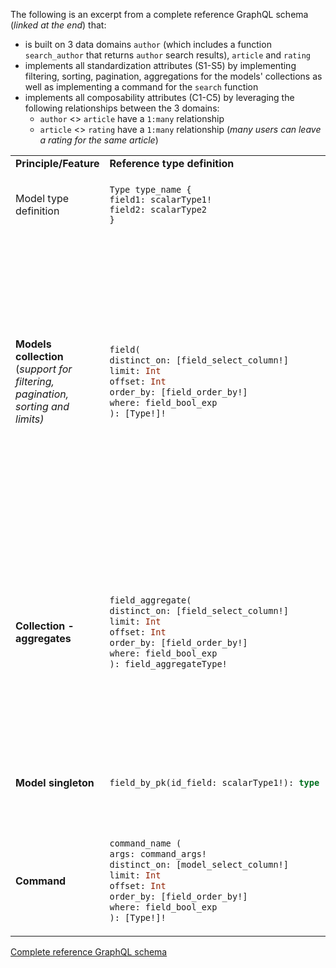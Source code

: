 The following is an excerpt from a complete reference GraphQL schema (*linked at the end*) that:
  - is built on 3 data domains `author` (which includes a function `search_author` that returns `author` search results), `article` and `rating`
  - implements all standardization attributes (S1-S5) by implementing filtering, sorting, pagination, aggregations for the models' collections as well as implementing a command for the `search` function
  - implements all composability attributes (C1-C5) by leveraging the following relationships between the 3 domains:
      - `author` <> `article` have a `1:many` relationship
      - `article` <> `rating` have a `1:many` relationship (*many users can leave a rating for the same article*)

<table>
<tr>
<td><b>Principle/Feature</b></td> <td><b>Reference type definition</b></td> <td><b>Example type definition</b></td> <td><b>Example query</b></td>
</tr>

<tr>
<td>
    Model type definition
</td> 
<td>

```
Type type_name {
field1: scalarType1!
field2: scalarType2
}
``` 

</td> 

<td>

```graphql
Type Author {
id: Int!
name: String
}
``` 

</td> 
<td>
NA
</td>
</tr>
<tr>
<td>
    <b>Models collection</b> (<i>support for filtering, pagination, sorting and limits<i>)
</td> 
<td>

```graphql
field(
distinct_on: [field_select_column!]
limit: Int
offset: Int
order_by: [field_order_by!]
where: field_bool_exp
): [Type!]!
``` 
</td> 

<td>

```graphql
author(
distinct_on: [author_select_column!]
limit: Int
offset: Int
order_by: [author_order_by!]
where: author_bool_exp #defined below
): [author!]!

author_bool_exp #argument type defination
_and: [author_bool_exp!]
_not: author_bool_exp
_or: [author_bool_exp!]
id: Int_comparison_exp #defined below
name: String_comparison_exp

Int_comparison_exp #argument type defination
_eq: Int
_gt: Int
_gte: Int
_in: [Int!]
_is_null: Boolean
_lt: Int
_lte: Int
_neq: Int
_nin: [Int!]
``` 

</td> 
<td>

```graphql
query filteredAuthors {
  author(where: {id: {_gt: 100}}, limit: 10) {
    id
    name
  }
}
```

</td>
</tr>

<tr>
<td>
    <b>Collection - aggregates</b>
</td> 
<td>

```graphql
field_aggregate(
distinct_on: [field_select_column!]
limit: Int
offset: Int
order_by: [field_order_by!]
where: field_bool_exp
): field_aggregateType!
``` 
</td> 

<td>

```graphql
author_aggregate(
distinct_on: [author_select_column!]
limit: Int
offset: Int
order_by: [author_order_by!]
where: author_bool_exp
): author_aggregate! #defined below

author_aggregate #argument type defination
aggregate: author_aggregate_fields #defined below
nodes: [author!]!

author_aggregate_fields #argument type defination
avg: author_avg_fields
count(columns: [author_select_column!]distinct: Boolean): Int!
max: author_max_fields
min: author_min_fields
stddev: author_stddev_fields
``` 

</td> 
<td>

```graphql
query filteredAuthorAggregate {
  author_aggregate(where: {name: {_like: " Curie"}}) {
    nodes {
      id
      name
    }
    aggregate {
      count
    }
  }
}
```
</td>
</tr>

<tr>
<td>
    <b>Model singleton</b>
</td> 
<td>

```graphql
field_by_pk(id_field: scalarType1!): type
``` 
</td> 

<td>

```graphql
author_by_pk(id: Int!): author
``` 

</td> 
<td>

```graphql
query author {
  author_by_pk(id: 10) {
    id
    name
  }
}
```

</td>
</tr>

<tr>
<td>
    <b>Command</b>
</td> 
<td>

```graphql
command_name (
args: command_args!
distinct_on: [model_select_column!]
limit: Int
offset: Int
order_by: [field_order_by!]
where: field_bool_exp
): [Type!]!
``` 
</td> 

<td>

```graphql
search_authors(
args: search_authors_args!
distinct_on: [author_select_column!]
limit: Int
offset: Int
order_by: [author_order_by!]
where: author_bool_exp
): [author!]!
``` 

</td> 
<td>

```graphql
query findAuthors {
  search_authors(args: {search: "Einstein"}) {
    id
    name
  }
}
```

</td>
</tr>



</table>

[Complete reference GraphQL schema](/complete-reference-graphql-schema.graphql)
